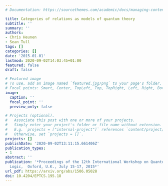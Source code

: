 ```yaml
---
# Documentation: https://sourcethemes.com/academic/docs/managing-content/

title: Categories of relations as models of quantum theory
subtitle: ''
summary: ''
authors:
- Chris Heunen
- Sean Tull
tags: []
categories: []
date: '2015-01-01'
lastmod: 2020-09-02T14:03:45+01:00
featured: false
draft: false

# Featured image
# To use, add an image named `featured.jpg/png` to your page's folder.
# Focal points: Smart, Center, TopLeft, Top, TopRight, Left, Right, BottomLeft, Bottom, BottomRight.
image:
  caption: ''
  focal_point: ''
  preview_only: false

# Projects (optional).
#   Associate this post with one or more of your projects.
#   Simply enter your project's folder or file name without extension.
#   E.g. `projects = ["internal-project"]` references `content/project/deep-learning/index.md`.
#   Otherwise, set `projects = []`.
projects: []
publishDate: '2020-09-02T13:11:15.661406Z'
publication_types:
- 1
abstract: ''
publication: '*Proceedings of the 12th International Workshop on Quantum Physics and
  Logic,  Oxford, U.K., July 15-17, 2015*'
url_pdf: https://arxiv.org/abs/1506.05028
doi: 10.4204/EPTCS.195.18
---
```

